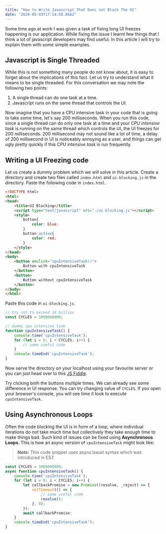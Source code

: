 ```yaml
---
title: "How to Write Javascript That Does not Block The UI"
date: "2020-05-03T17:14:58.866Z"
---
```


Some time ago at work I was given a task of fixing long UI freezes happening is our application.
While fixing the issue I learnt few things that I think a lot of javascript developers may find useful.
In this article I will try to explain them with some simple examples.

## Javascript is Single Threaded

While this is not something many people do not know about, it is easy to forget about the implications of this fact.
Let us try to understand what it means to be single threaded. For this conversation we may note the following two points:

1. A single thread can do one task at a time.
2. Javascript runs on the same thread that controls the UI.

Now imagine that you have a CPU intensive task in your code that is going to take some time, let's say 200 milliseconds.
When you run this code, since a single thread can do only one task at a time and your _CPU intensive task_ is running on
the same thread which controls the UI, the UI freezes for 200 milliseconds. 200 millisecond may not sound like a lot of
time, a delay of 200 millisecond in UI is noticeably annoying as a user, and things can get ugly pretty quickly if this 
_CPU intensive task_ is run frequently.

## Writing a UI Freezing code

Let us create a dummy problem which we will solve in this article. Create a directory and create two files called
`index.html` and `ui-blocking.js` in the directory. Paste the following code in `index.html`.
```HTML
<!DOCTYPE html>
<html>
<head>
	<title>UI Blocking</title>
	<script type="text/javascript" src="./ui-blocking.js"></script>
	<style>
		button{
			color: blue;
		}
		button:active{
			color: red;
		}
	</style>
</head>
<body>
	<button onclick="cpuIntensiveTask()">
		Button with cpuIntensiveTask
	</button>
	<button>
		Button without cpuIntensiveTask
	</button>
</body>
</html>
```
Paste this code in `ui-blocking.js`.
```javascript
// try not to exceed 10 billion
const CYCLES = 1000000000;

// dummy cpu intensive task
function cpuIntensiveTask() {
    console.time('cpuIntensiveTask');
    for (let i = 0; i < CYCLES; i++) {
        // some useful code
    }
    console.timeEnd('cpuIntensiveTask');
}
```
Now serve the directory on your localhost using your favourite server or you can just head over to this 
[JS Fiddle](https://jsfiddle.net/jayankmayukh/pyqjd4g9/).

Try clicking both the buttons multiple times. We can already see some difference in UI response.
You can try changing value of `CYCLES`. If you open your browser's console, you will see time it took to execute 
`cpuIntensiveTask`.

## Using Asynchronous Loops

Often the code blocking the UI is in form of a loop, where individual iterations do not take much time but collectively 
they take enough time to make things bad. Such kind of issues can be fixed using __Asynchronous Loops__. This is
how an async version of `cpuIntensiveTask` might look like:
> __Note:__ This code snippet uses async/await syntax which was introduced in ES7.
```javascript
const CYCLES = 1000000000;
async function cpuIntensiveTask() {
    console.time('cpuIntensiveTask');
    for (let i = 0; i < CYCLES; i++) {
        let callbackPromise = new Promise((resolve, _reject) => {
            setTimeout(() => {
                // some useful code
                resolve();
            }, 0);
        });
        await callbackPromise;
    }
    console.timeEnd('cpuIntensiveTask');
}
```

